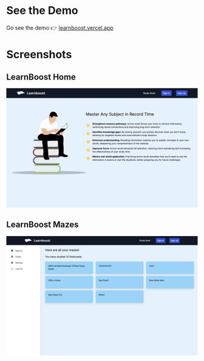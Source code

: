 # See the Demo

Go see the demo 👉 [learnboost.vercel.app](https://learnboost.vercel.app/)

# Screenshots

## LearnBoost Home

![LearnBoost Home](public/screenshots-home.jpg)

## LearnBoost Mazes

![LearnBoost Study](public/screenshots-mazes.jpg)

